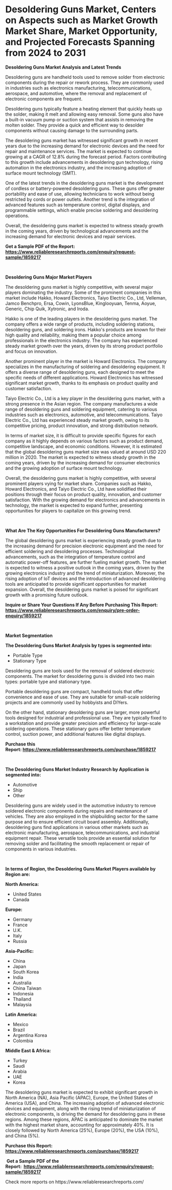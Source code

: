 <p><h1>Desoldering Guns Market, Centers on Aspects such as Market Growth Market Share, Market Opportunity, and Projected Forecasts Spanning from 2024 to 2031</h1></p><p><strong>Desoldering Guns Market Analysis and Latest Trends</strong></p>
<p><p>Desoldering guns are handheld tools used to remove solder from electronic components during the repair or rework process. They are commonly used in industries such as electronics manufacturing, telecommunications, aerospace, and automotive, where the removal and replacement of electronic components are frequent.</p><p>Desoldering guns typically feature a heating element that quickly heats up the solder, making it melt and allowing easy removal. Some guns also have a built-in vacuum pump or suction system that assists in removing the molten solder. They provide a quick and efficient way to desolder components without causing damage to the surrounding parts.</p><p>The desoldering guns market has witnessed significant growth in recent years due to the increasing demand for electronic devices and the need for repair and maintenance services. The market is expected to continue growing at a CAGR of 12.8% during the forecast period. Factors contributing to this growth include advancements in desoldering gun technology, rising automation in the electronics industry, and the increasing adoption of surface mount technology (SMT).</p><p>One of the latest trends in the desoldering guns market is the development of cordless or battery-powered desoldering guns. These guns offer greater portability and ease of use, allowing technicians to work without being restricted by cords or power outlets. Another trend is the integration of advanced features such as temperature control, digital displays, and programmable settings, which enable precise soldering and desoldering operations.</p><p>Overall, the desoldering guns market is expected to witness steady growth in the coming years, driven by technological advancements and the increasing demand for electronic devices and repair services.</p></p>
<p><strong>Get a Sample PDF of the Report:&nbsp; <a href="https://www.reliableresearchreports.com/enquiry/request-sample/1859217">https://www.reliableresearchreports.com/enquiry/request-sample/1859217</a></strong></p>
<p>&nbsp;</p>
<p><strong>Desoldering Guns Major Market Players</strong></p>
<p><p>The desoldering guns market is highly competitive, with several major players dominating the industry. Some of the prominent companies in this market include Hakko, Howard Electronics, Taiyo Electric Co., Ltd, Velleman, Jamco Benchpro, Ersa, Cowin, LyonsBlue, Kinglooyuan, Tenma, Aoyue, Generic, Chip Quik, Xytronic, and Iroda.</p><p>Hakko is one of the leading players in the desoldering guns market. The company offers a wide range of products, including soldering stations, desoldering guns, and soldering irons. Hakko's products are known for their high quality and reliability, making them a popular choice among professionals in the electronics industry. The company has experienced steady market growth over the years, driven by its strong product portfolio and focus on innovation.</p><p>Another prominent player in the market is Howard Electronics. The company specializes in the manufacturing of soldering and desoldering equipment. It offers a diverse range of desoldering guns, each designed to meet the specific needs of different applications. Howard Electronics has witnessed significant market growth, thanks to its emphasis on product quality and customer satisfaction.</p><p>Taiyo Electric Co., Ltd is a key player in the desoldering guns market, with a strong presence in the Asian region. The company manufactures a wide range of desoldering guns and soldering equipment, catering to various industries such as electronics, automotive, and telecommunications. Taiyo Electric Co., Ltd has experienced steady market growth, owing to its competitive pricing, product innovation, and strong distribution network.</p><p>In terms of market size, it is difficult to provide specific figures for each company as it highly depends on various factors such as product demand, competitive landscape, and economic conditions. However, it is estimated that the global desoldering guns market size was valued at around USD 220 million in 2020. The market is expected to witness steady growth in the coming years, driven by the increasing demand for consumer electronics and the growing adoption of surface mount technology.</p><p>Overall, the desoldering guns market is highly competitive, with several prominent players vying for market share. Companies such as Hakko, Howard Electronics, and Taiyo Electric Co., Ltd have solidified their positions through their focus on product quality, innovation, and customer satisfaction. With the growing demand for electronics and advancements in technology, the market is expected to expand further, presenting opportunities for players to capitalize on this growing trend.</p></p>
<p>&nbsp;</p>
<p><strong>What Are The Key Opportunities For Desoldering Guns Manufacturers?</strong></p>
<p><p>The global desoldering guns market is experiencing steady growth due to the increasing demand for precision electronic equipment and the need for efficient soldering and desoldering processes. Technological advancements, such as the integration of temperature control and automatic power-off features, are further fueling market growth. The market is expected to witness a positive outlook in the coming years, driven by the growing electronics industry and the trend of miniaturization. Moreover, the rising adoption of IoT devices and the introduction of advanced desoldering tools are anticipated to provide significant opportunities for market expansion. Overall, the desoldering guns market is poised for significant growth with a promising future outlook.</p></p>
<p><strong>Inquire or Share Your Questions If Any Before Purchasing This Report: <a href="https://www.reliableresearchreports.com/enquiry/pre-order-enquiry/1859217">https://www.reliableresearchreports.com/enquiry/pre-order-enquiry/1859217</a></strong></p>
<p>&nbsp;</p>
<p><strong>Market Segmentation</strong></p>
<p><strong>The Desoldering Guns Market Analysis by types is segmented into:</strong></p>
<p><ul><li>Portable Type</li><li>Stationary Type</li></ul></p>
<p><p>Desoldering guns are tools used for the removal of soldered electronic components. The market for desoldering guns is divided into two main types: portable type and stationary type. </p><p>Portable desoldering guns are compact, handheld tools that offer convenience and ease of use. They are suitable for small-scale soldering projects and are commonly used by hobbyists and DIYers. </p><p>On the other hand, stationary desoldering guns are larger, more powerful tools designed for industrial and professional use. They are typically fixed to a workstation and provide greater precision and efficiency for large-scale soldering operations. These stationary guns offer better temperature control, suction power, and additional features like digital displays.</p></p>
<p><strong>Purchase this Report:&nbsp;<a href="https://www.reliableresearchreports.com/purchase/1859217">https://www.reliableresearchreports.com/purchase/1859217</a></strong></p>
<p>&nbsp;</p>
<p><strong>The Desoldering Guns Market Industry Research by Application is segmented into:</strong></p>
<p><ul><li>Automotive</li><li>Ship</li><li>Other</li></ul></p>
<p><p>Desoldering guns are widely used in the automotive industry to remove soldered electronic components during repairs and maintenance of vehicles. They are also employed in the shipbuilding sector for the same purpose and to ensure efficient circuit board assembly. Additionally, desoldering guns find applications in various other markets such as electronic manufacturing, aerospace, telecommunications, and industrial equipment repair. These versatile tools provide an essential solution for removing solder and facilitating the smooth replacement or repair of components in various industries.</p></p>
<p>&nbsp;</p>
<p><strong>In terms of Region, the Desoldering Guns Market Players available by Region are:</strong></p>
<p>
    <p> <strong> North America: </strong>
        <ul>
            <li>United States</li>
            <li>Canada</li>
        </ul>
        </p> 
    <p> <strong> Europe: </strong>
        <ul>
            <li>Germany</li>
            <li>France</li>
            <li>U.K.</li>
            <li>Italy</li>
            <li>Russia</li>
        </ul>
        </p> 
    <p> <strong> Asia-Pacific: </strong>
        <ul>
            <li>China</li>
            <li>Japan</li>
            <li>South Korea</li>
            <li>India</li>
            <li>Australia</li>
            <li>China Taiwan</li>
            <li>Indonesia</li>
            <li>Thailand</li>
            <li>Malaysia</li>
        </ul>
        </p> 
    <p> <strong> Latin America: </strong>
        <ul>
            <li>Mexico</li>
            <li>Brazil</li>
            <li>Argentina Korea</li>
            <li>Colombia</li>
        </ul>
        </p> 
    <p> <strong> Middle East & Africa: </strong>
        <ul>
            <li>Turkey</li>
            <li>Saudi</li>
            <li>Arabia</li>
            <li>UAE</li>
            <li>Korea</li>
        </ul>
    </p>
    </p>
<p><p>The desoldering guns market is expected to exhibit significant growth in North America (NA), Asia Pacific (APAC), Europe, the United States of America (USA), and China. The increasing adoption of advanced electronic devices and equipment, along with the rising trend of miniaturization of electronic components, is driving the demand for desoldering guns in these regions. Among these regions, APAC is anticipated to dominate the market with the highest market share, accounting for approximately 40%. It is closely followed by North America (25%), Europe (20%), the USA (10%), and China (5%).</p></p>
<p><strong>Purchase this Report: <a href="https://www.reliableresearchreports.com/purchase/1859217">https://www.reliableresearchreports.com/purchase/1859217</a></strong></p>
<p>&nbsp;<strong>Get a Sample PDF of the Report:&nbsp;&nbsp;<a href="https://www.reliableresearchreports.com/enquiry/request-sample/1859217">https://www.reliableresearchreports.com/enquiry/request-sample/1859217</a></strong></p>
<p><strong></strong></p>
<p>Check more reports on https://www.reliableresearchreports.com/</p>